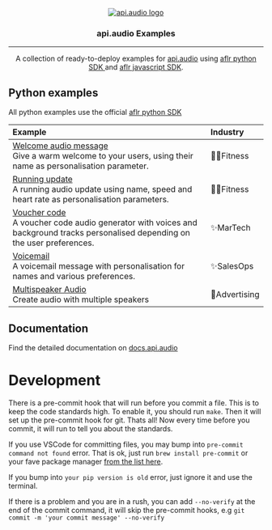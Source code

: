 <p align="center">
<a href="https://www.api.audio/" rel="noopener">
 <img src="https://d9hhrg4mnvzow.cloudfront.net/www.api.audio/ddeb49ef-logo-api-audio-isolines_10au02y000000000000028.png" alt="api.audio logo"></a>
</p>

<h3 align="center">api.audio Examples</h3>

---

<p align="center"> A collection of ready-to-deploy examples for <a href="https://www.api.audio/" rel="noopener">api.audio</a> using <a href="https://github.com/aflorithmic/aflr_python" rel="noopener"> aflr python SDK </a> and <a href="https://github.com/aflorithmic/aflr_npm" rel="noopener">aflr javascript SDK</a>.
    <br>
</p>

## Python examples

All python examples use the official <a href="https://github.com/aflorithmic/aflr_python" rel="noopener"> aflr python SDK </a>

| Example                                                                                                                                                                                                         | Industry      |
| :-------------------------------------------------------------------------------------------------------------------------------------------------------------------------------------------------------------- | :------------ |
| [Welcome audio message](https://github.com/aflorithmic/examples/blob/main/python/welcome.py) <br/> Give a warm welcome to your users, using their name as personalisation parameter.                            | 🏃‍♂️Fitness     |
| [Running update](https://github.com/aflorithmic/examples/blob/main/python/running_update.py) <br/> A running audio update using name, speed and heart rate as personalisation parameters.                       | 🏃‍♂️Fitness     |
| [Voucher code](https://github.com/aflorithmic/examples/blob/main/python/voucher_code.py) <br/> A voucher code audio generator with voices and background tracks personalised depending on the user preferences. | ✨MarTech     |
| [Voicemail](https://github.com/aflorithmic/examples/blob/main/python/voicemail.py) <br/> A voicemail message with personalisation for names and various preferences.                                            | ✨SalesOps    |
| [Multispeaker Audio](https://github.com/aflorithmic/examples/blob/main/python/multispeaker.py) <br/> Create audio with multiple speakers                                                                        | 🎵Advertising |

## Documentation

Find the detailed documentation on [docs.api.audio](https://docs.api.audio)

# Development

There is a pre-commit hook that will run before you commit a file. This is to keep the code standards high. To enable it, you should run `make`. Then it will set up the pre-commit hook for git. Thats all! Now every time before you commit, it will run to tell you about the standards.

If you use VSCode for committing files, you may bump into `pre-commit command not found` error. That is ok, just run `brew install pre-commit` or your fave package manager [from the list here](https://pre-commit.com/#installation).

If you bump into `your pip version is old` error, just ignore it and use the terminal.

If there is a problem and you are in a rush, you can add `--no-verify` at the end of the commit command, it will skip the pre-commit hooks, e.g `git commit -m 'your commit message' --no-verify`
